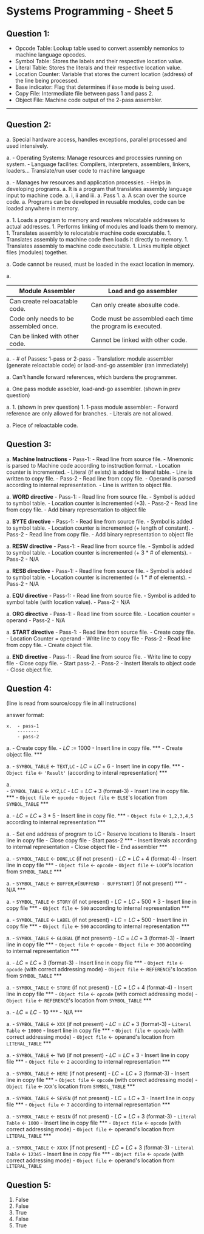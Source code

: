 # Systems Programming - Sheet 5

## Question 1:


- Opcode Table:
  Lookup table used to convert assembly nemonics to machine language opcodes.
- Symbol Table:
  Stores the labels and their respective location value.
- Literal Table:
  Stores the literals and their respective location value.
- Location Counter:
  Variable that stores the current location (address) of the line being processed.
- Base indicator:
  Flag that determines if `Base` mode is being used.
- Copy File:
  Intermediate file between pass 1 and pass 2.
- Object File:
  Machine code output of the 2-pass assembler.


---
## Question 2:


a. Special hardware access, handles exceptions, parallel processed and used intensively.

a.
    - Operating Systems: Manage resources and processies running on system.
    - Language facilites: Compilers, interpreters, assemblers, linkers, loaders...
    Translate/run user code to machine language

a. 
    - Manages hw resources and application processies.
    - Helps in developing programs.
        a. It is a program that translates assembly language input to machine code.
        a. i, ii and iii.
        a. Pass 1.
        a. A scan over the source code.
        a. Programs can be developed in reusable modules, code can be loaded anywhere in memory.

a. 
    1.  Loads a program to memory and resolves relocatable addresses to actual addresses.
    1.  Performs linking of modules and loads them to memory.
    1.  Translates assembly to relocatable machine code executable.
    1.  Translates assembly to machine code then loads it directly to memory.
    1.  Translates assembly to machine code executable.
    1.  Links multiple object files (modules) together.

a. Code cannot be reused, must be loaded in the exact location in memory.

a.

| Module Assembler                      | Load and go assembler                                     |
| ------------------------------------- | --------------------------------------------------------- |
| Can create reloacatable code.         | Can only create abosulte code.                            |
| Code only needs to be assembled once. | Code must be assembled each time the program is executed. |
| Can be linked with other code.        | Cannot be linked with other code.                         |

a.
    - \# of Passes: 1-pass or 2-pass
    - Translation: module assembler (generate reloactable code) or laod-and-go assembler (ran immediately)

a. Can't handle forward references, which burdens the programmer.

a. One pass module assebler, load-and-go assembler. (shown in prev question)

a.
    1.  (shown in prev question)
    1.  1-pass module assembler:
        - Forward reference are only allowed for branches.
        - Literals are not allowed.

a. Piece of reloactable code.

<div style="page-break-after: always;"></div>

## Question 3:


a. **Machine Instructions**
    - Pass-1:
        - Read line from source file.
        - Mnemonic is parsed to Machine code according to instruction format.
        - Location counter is incremented.
        - Literal (if exists) is added to literal table.
        - Line is written to copy file.
    - Pass-2
        - Read line from copy file.
        - Operand is parsed according to internal representation.
        - Line is written to object file.

a. **WORD directive**
    - Pass-1:
        - Read line from source file.
        - Symbol is added to symbol table.
        - Location counter is incremented (+3).
    - Pass-2
        - Read line from copy file.
        - Add binary representation to object file

a. **BYTE directive**
    - Pass-1:
        - Read line from source file.
        - Symbol is added to symbol table.
        - Location counter is incremented (+ length of constant).
    - Pass-2
        - Read line from copy file.
        - Add binary representation to object file

a. **RESW directive** 
    - Pass-1:
        - Read line from source file.
        - Symbol is added to symbol table.
        - Location counter is incremented (+ 3 * # of elements).
    - Pass-2
        - N/A

a. **RESB directive**
    - Pass-1:
        - Read line from source file.
        - Symbol is added to symbol table.
        - Location counter is incremented (+ 1 * # of elements).
    - Pass-2
        - N/A

a. **EQU directive**
    - Pass-1:
        - Read line from source file.
        - Symbol is added to symbol table (with location value).
    - Pass-2
        - N/A

a. **ORG directive**
    - Pass-1:
        - Read line from source file.
        - Location counter = operand
    - Pass-2
        - N/A

a. **START directive**
    - Pass-1:
        - Read line from source file.
        - Create copy file.
        - Location Counter = operand
        - Write line to copy file
    - Pass-2
        - Read line from copy file.
        - Create object file.

a. **END directive**
    - Pass-1:
        - Read line from source file.
        - Write line to copy file
        - Close copy file.
        - Start pass-2.
    - Pass-2
        - Instert literals to object code
        - Close object file.


## Question 4:


(line is read from source/copy file in all instructions)

answer format:
```
x.  - pass-1
    --------
    - pass-2
```

<style type="text/css">
    ol hr:not(:last-child) {
        height: .2em !important;
        margin: .5em !important;
        opacity: 50%
    }
    @media(print) {
        
    }
</style>

a.
    - Create copy file.
    - $LC := 1000$
    - Insert line in copy file.
    ***
    - Create object file.
    ***

a.
    - `SYMBOL_TABLE` ← `TEXT`,`LC`
    - $LC = LC + 6$
    - Insert line in copy file.
    ***
    - `Object file` ← `'Result'` (according to interal representation)
    ***

a.  
    - `SYMBOL_TABLE` ← `XYZ`,`LC`
    - $LC = LC + 3$ (format-3)
    - Insert line in copy file.
    ***
    - `Object file` ← `opcode`
    - `Object file` ← `ELSE`'s location from `SYMBOL_TABLE`
    ***

a.
    - $LC = LC + 3 * 5$
    - Insert line in copy file.
    ***
    - `Object file` ← `1,2,3,4,5` according to internal representation
    ***

a.
    - Set end address of program to LC
    - Reserve locations to literals
    - Insert line in copy file
    - Close copy file
    - Start pass-2
    ***
    - Insert literals according to internal representation
    - Close object file
    - End assembler
    ***


a.
    - `SYMBOL_TABLE` ← `DONE`,`LC` (if not present)
    - $LC = LC + 4$ (format-4)
    - Insert line in copy file
    ***
    - `Object file` ← `opcode`
    - `Object file` ← `LOOP`'s location from `SYMBOL_TABLE`
    ***

a.
    - `SYMBOL_TABLE` ← `BUFFER`,`#[BUFFEND - BUFFSTART]` (if not present)
    ***
    - N/A
    ***

a. 
    - `SYMBOL_TABLE` ← `STORY` (if not present)
    - $LC = LC + 500 * 3$
    - Insert line in copy file
    ***
    - `Object file` ← `500` according to internal representation
    ***

a.
    - `SYMBOL_TABLE` ← `LABEL` (if not present)
    - $LC = LC + 500$
    - Insert line in copy file
    ***
    - `Object file` ← `500` according to internal representation
    ***

a.
    - `SYMBOL_TABLE` ← `GLOBAL` (if not present)
    - $LC = LC + 3$ (format-3)
    - Insert line in copy file
    ***
    - `Object file` ← `opcode`
    - `Object file` ← `300` according to internal representation
    ***

a.
    - $LC = LC + 3$ (format-3)
    - Insert line in copy file
    ***
    - `Object file` ← `opcode` (with correct addressing mode)
    - `Object file` ← `REFERENCE`'s location from `SYMBOL_TABLE`
    ***

a.
    - `SYMBOL_TABLE` ← `STORE` (if not present)
    - $LC = LC + 4$ (format-4)
    - Insert line in copy file
    ***
    - `Object file` ← `opcode` (with correct addressing mode)
    - `Object file` ← `REFERENCE`'s location from `SYMBOL_TABLE`
    ***

a.
    - $LC = LC - 10$
    ***
    - N/A
    ***

a.
    - `SYMBOL_TABLE` ← `XXX` (if not present)
    - $LC = LC + 3$ (format-3)
    - `Literal Table` ← `10000`
    - Insert line in copy file
    ***
    - `Object file` ← `opcode` (with correct addressing mode)
    - `Object file` ← operand's location from `LITERAL_TABLE`
    ***

a.
    - `SYMBOL_TABLE` ← `TWO` (if not present)
    - $LC = LC + 3$
    - Insert line in copy file
    ***
    - `Object file` ← `2` according to internal representation
    ***

a.
    - `SYMBOL_TABLE` ← `HERE` (if not present)
    - $LC = LC + 3$ (format-3)
    - Insert line in copy file
    ***
    - `Object file` ← `opcode` (with correct addressing mode)
    - `Object file` ← `XXX`'s location from `SYMBOL_TABLE`
    ***

a.
    - `SYMBOL_TABLE` ← `SEVEN` (if not present)
    - $LC = LC + 3$
    - Insert line in copy file
    ***
    - `Object file` ← `7` according to internal representation
    ***


a.
    - `SYMBOL_TABLE` ← `BEGIN` (if not present)
    - $LC = LC + 3$ (format-3)
    - `Literal Table` ← `1000`
    - Insert line in copy file
    ***
    - `Object file` ← `opcode` (with correct addressing mode)
    - `Object file` ← operand's location from `LITERAL_TABLE`
    ***

a.
    - `SYMBOL_TABLE` ← `XXXX` (if not present)
    - $LC = LC + 3$ (format-3)
    - `Literal Table` ← `12345`
    - Insert line in copy file
    ***
    - `Object file` ← `opcode` (with correct addressing mode)
    - `Object file` ← operand's location from `LITERAL_TABLE`

<div style="page-break-after: always;"></div>

## Question 5:


1. False
1. False
1. True
1. False
1. True

